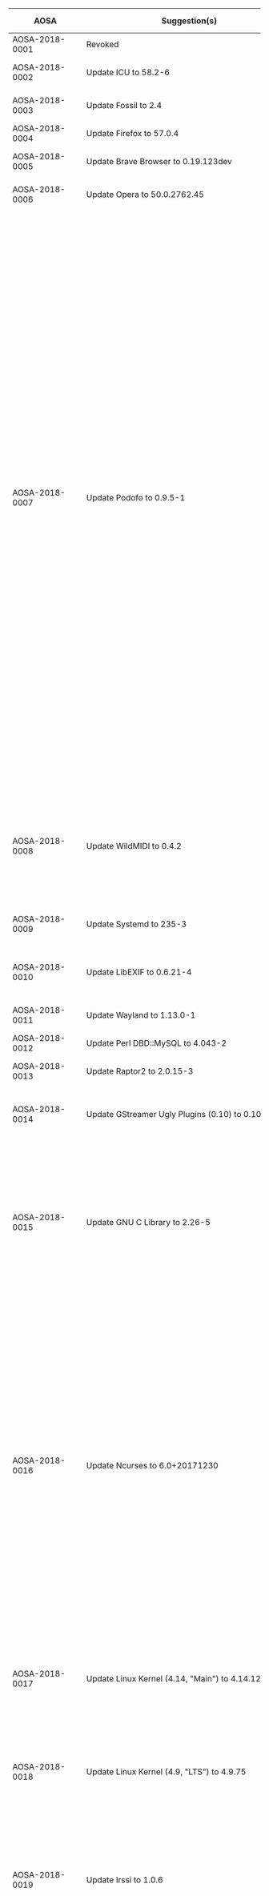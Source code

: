 <!-- TITLE: List of Announced AOSAs (2018) -->
<!-- SUBTITLE: An Archive of Announced AOSC OS Security Advisories (2018) -->

| &nbsp;&nbsp;&nbsp;&nbsp;&nbsp;&nbsp;&nbsp;&nbsp;&nbsp;&nbsp;AOSA&nbsp;&nbsp;&nbsp;&nbsp;&nbsp;&nbsp;&nbsp;&nbsp;&nbsp;&nbsp; | &nbsp;&nbsp;&nbsp;&nbsp;&nbsp;&nbsp;&nbsp;&nbsp;&nbsp;&nbsp;&nbsp;&nbsp;&nbsp;&nbsp;&nbsp;&nbsp;&nbsp;&nbsp;&nbsp;&nbsp;&nbsp;&nbsp;&nbsp;&nbsp;&nbsp;&nbsp;&nbsp;&nbsp;&nbsp;&nbsp;&nbsp;&nbsp;&nbsp;&nbsp;&nbsp;Suggestion(s)&nbsp;&nbsp;&nbsp;&nbsp;&nbsp;&nbsp;&nbsp;&nbsp;&nbsp;&nbsp;&nbsp;&nbsp;&nbsp;&nbsp;&nbsp;&nbsp;&nbsp;&nbsp;&nbsp;&nbsp;&nbsp;&nbsp;&nbsp;&nbsp;&nbsp;&nbsp;&nbsp;&nbsp;&nbsp;&nbsp;&nbsp;&nbsp;&nbsp;&nbsp;&nbsp; | Fixed CVE(s) |
| ------------ | --------------- | ------------------ |
| AOSA-2018-0001 | Revoked |
| AOSA-2018-0002 | Update ICU to 58.2-6 | CVE-2017-15422 |
| AOSA-2018-0003 | Update Fossil to 2.4 | CVE-2017-17459 |
| AOSA-2018-0004 | Update Firefox to 57.0.4 |
| AOSA-2018-0005 | Update Brave Browser to 0.19.123dev | CVE-2017-15429 |
| AOSA-2018-0006 | Update Opera to 50.0.2762.45 | CVE-2017-15429 |
| AOSA-2018-0007 | Update Podofo to 0.9.5-1 | CVE-2017-5852, CVE-2017-5853, CVE-2017-5854, CVE-2017-5855, CVE-2017-5886, CVE-2017-6840, CVE-2017-6842, CVE-2017-6843, CVE-2017-6844, CVE-2017-6847, CVE-2017-6848, CVE-2017-7378, CVE-2017-7379, CVE-2017-7380, CVE-2017-7381, CVE-2017-7382, CVE-2017-7383, CVE-2017-7994, CVE-2017-8787 |
| AOSA-2018-0008 | Update WildMIDI to 0.4.2 | CVE-2017-11661, CVE-2017-11662, CVE-2017-11663, CVE-2017-11664 |
| AOSA-2018-0009 | Update Systemd to 235-3 | CVE-2017-15908 |
| AOSA-2018-0010 | Update LibEXIF to 0.6.21-4 | CVE-2016-6328, CVE-2017-7544 |
| AOSA-2018-0011 | Update Wayland to 1.13.0-1 |
| AOSA-2018-0012 | Update Perl DBD::MySQL to 4.043-2 | CVE-2017-10788 |
| AOSA-2018-0013 | Update Raptor2 to 2.0.15-3 |
| AOSA-2018-0014 | Update GStreamer Ugly Plugins (0.10) to 0.10.19-6 | CVE-2017-5846, CVE-2017-5847 |
| AOSA-2018-0015 | Update GNU C Library to 2.26-5 | CVE-2017-15804, CVE-2017-15670, CVE-2017-15671, CVE-2017-1000408, CVE-2017-1000409 |
| AOSA-2018-0016 | Update Ncurses to 6.0+20171230 | CVE-2017-10684, CVE-2017-10685, CVE-2017-11112, CVE-2017-11113, CVE-2017-13728, CVE-2017-13729, CVE-2017-13730, CVE-2017-13731, CVE-2017-13732, CVE-2017-13733, CVE-2017-16879 |
| AOSA-2018-0017 | Update Linux Kernel (4.14, "Main") to 4.14.12 | CVE-2017-5753, CVE-2017-5715, CVE-2017-5754 |
| AOSA-2018-0018 | Update Linux Kernel (4.9, "LTS") to 4.9.75 | CVE-2017-5753, CVE-2017-5715, CVE-2017-5754 |
| AOSA-2018-0019 | Update Irssi to 1.0.6 | CVE-2018-5205, CVE-2018-5206, CVE-2018-5207, CVE-2018-5208 |
| AOSA-2018-0020 | Update NVIDIA Proprietary Driver Package to 390.12 | CVE-2017-5715, CVE-2017-5753, CVE-2017-5754 |
| AOSA-2018-0021 | Update Linux Kernel (4.14, "Main") to 4.14.12-1 |
| AOSA-2018-0022 | Update Linux Kernel (4.14, "Libre") to 4.14.12 | CVE-2017-5715, CVE-2017-5753, CVE-2017-5754 |
| AOSA-2018-0023 | Update GCC (GNU Compiler Collection) to 7.2.0-2 |
| AOSA-2018-0024 | Update Intel Microcode/uCode to 20180108 |
| AOSA-2018-0025 | Update WebKit2GTK+ to 2.18.5 | CVE-2017-5715, CVE-2017-5753 |
| AOSA-2018-0026 | Update Flash Player PepperAPI Plugin to 28.0.0.137 | CVE-2018-4871 |
| AOSA-2018-0027 | Update Poppler to 0.60.1-1 | CVE-2017-1000456 |
| AOSA-2018-0028 | Update IcoUtils (.ICO Utilities) to 0.32.2 | CVE-2017-5208, CVE-2017-5332, CVE-2017-5333, CVE-2017-6009, CVE-2017-6010, CVE-2017-6011 |
| AOSA-2018-0029 | Update Brave Browser to 0.19.131dev |
| AOSA-2018-0030 | Update Transmission to 2.92-2 |
| AOSA-2018-0031 | Update Wireshark to 2.4.4 | CVE-2018-5334, CVE-2018-5335, CVE-2018-5336, CVE-2017-5753 |
| AOSA-2018-0032 | Update LibVorbis to 1.3.5-2 | CVE-2017-14632, CVE-2017-14633 |
| AOSA-2018-0033 | Update PHP to 7.2.1 |
| AOSA-2018-0034 | Update Bind to 9.11.2.P1 | CVE-2017-3145 |
| AOSA-2018-0035 | Update Unbound to 1.6.8 | CVE-2017-15105 |
| AOSA-2018-0036 | Update Rsync to 3.1.2-4 | CVE-2018-5764 |
| AOSA-2018-0037 | Update Squid to 3.5.27-1 | CVE-2018-1000024, CVE-2018-1000027 |
| AOSA-2018-0038 | Update OpenJDK to 8u162b12 | CVE-2018-2581, CVE-2018-2582, CVE-2018-2588, CVE-2018-2599, CVE-2018-2602, CVE-2018-2603, CVE-2018-2618, CVE-2018-2627, CVE-2018-2629, CVE-2018-2633, CVE-2018-2634, CVE-2018-2637, CVE-2018-2638, CVE-2018-2639, CVE-2018-2641, CVE-2018-2657, CVE-2018-2663, CVE-2018-2675, CVE-2018-2677, CVE-2018-2678, CVE-2018-2679 |
| AOSA-2018-0039 | Update DHCP to 4.3.6-1 | CVE-2017-3144 |
| AOSA-2018-0040 | Update VirtualBox to 5.2.6 | CVE-2017-3736, CVE-2017-3736, CVE-2017-5645, CVE-2017-5715, CVE-2018-2676, CVE-2018-2685, CVE-2018-2686, CVE-2018-2687, CVE-2018-2688, CVE-2018-2689, CVE-2018-2690, CVE-2018-2693, CVE-2018-2694, CVE-2018-2698 |
| AOSA-2018-0041 | Update Firefox to 58.0 | CVE-2018-5089, CVE-2018-5090, CVE-2018-5091, CVE-2018-5092, CVE-2018-5093, CVE-2018-5094, CVE-2018-5095, CVE-2018-5097, CVE-2018-5098, CVE-2018-5099, CVE-2018-5100, CVE-2018-5101, CVE-2018-5102, CVE-2018-5103, CVE-2018-5104, CVE-2018-5105, CVE-2018-5106, CVE-2018-5107, CVE-2018-5108, CVE-2018-5109, CVE-2018-5110, CVE-2018-5111, CVE-2018-5112, CVE-2018-5113, CVE-2018-5114, CVE-2018-5115, CVE-2018-5116, CVE-2018-5117, CVE-2018-5118, CVE-2018-5119, CVE-2018-5121, CVE-2018-5122 |
| AOSA-2018-0042 | Update cURL to 7.58.0 | CVE-2018-1000005, CVE-2018-1000007 |
| AOSA-2018-0043 | Update Pale Moon to 27.6.2 | CVE-2017-7832, CVE-2017-7833, CVE-2017-7835, CVE-2017-7840 |
| AOSA-2018-0044 | Update WebKit2GTK+ to 2.18.6 | CVE-2018-4088, CVE-2018-4096, CVE-2017-7153, CVE-2017-7160, CVE-2017-7161, CVE-2017-7165, CVE-2017-13884, CVE-2017-13885 |
| AOSA-2018-0045 | Update Chromium and Google Chrome to 64.0.3282.119 | CVE-2018-6031, CVE-2018-6032, CVE-2018-6033, CVE-2018-6034, CVE-2018-6035, CVE-2018-6036, CVE-2018-6037, CVE-2018-6038, CVE-2018-6039, CVE-2018-6040, CVE-2018-6041, CVE-2018-6042, CVE-2018-6043, CVE-2018-6045, CVE-2018-6046, CVE-2018-6047, CVE-2018-6048, CVE-2017-6049, CVE-2018-6050, CVE-2018-6051, CVE-2018-6052, CVE-2018-6053, CVE-2018-6054, CVE-2017-15420 |
| AOSA-2018-0046 | Update Pale Moon to 27.7.1 |
| AOSA-2018-0047 | Update w3m to 20180125 | CVE-2018-6196, CVE-2018-6197, CVE-2018-6198 |
| AOSA-2018-0048 | Update Systemd to 235-4 | CVE-2017-18078 |
| AOSA-2018-0049 | Update ClamAV to 0.99.3 | CVE-2017-12374, CVE-2017-12375, CVE-2017-12376, CVE-2017-12377, CVE-2017-12378, CVE-2017-12379, CVE-2017-12380 |
| AOSA-2018-0050 | Update Libtasn1 to 4.13 | CVE-2018-6003 |
| AOSA-2018-0051 | Update GraphicsMagick to 1.3.28 |
| AOSA-2018-0052 | Update Dovecot to 2.2.29.1-1 | CVE-2017-15132 |
| AOSA-2018-0053 | Update GCab to 0.7-1 | CVE-2018-5345 |
| AOSA-2018-0054 | Update Node.js to 9.2.1 | CVE 2017-3738, CVE-2017-15896, CVE-2017-15897 |
| AOSA-2018-0055 | Update Thunderbird to 52.6.0 | CVE-2018-5089, CVE-2018-5095, CVE-2018-5096, CVE-2018-5097, CVE-2018-5098, CVE-2018-5099, CVE-2018-5102, CVE-2018-5103, CVE-2018-5104, CVE-2018-5117 |
| AOSA-2018-0056 | Update Firefox to 58.0.1 | CVE-2018-5124 |
| AOSA-2018-0057 | Update SoX to 14.4.2-2 | CVE-2017-15370, CVE-2017-15371 |
| AOSA-2018-0058 | Update Mozilla JavaScript Runtime 52 (js-52) to 52.6.0 | CVE-2017-7828, CVE-2018-5098, CVE-2018-5099 |
| AOSA-2018-0059 | Update NVIDIA Proprietary Driver, 340.x to 340.106 |
| AOSA-2018-0060 | Update Pale Moon to 27.7.2 | CVE-2018-5102, CVE-2018-5122 |
| AOSA-2018-0061 | Update p7zip (POSIX 7-Zip) to 16.02-1 | CVE-2017-17969 |
